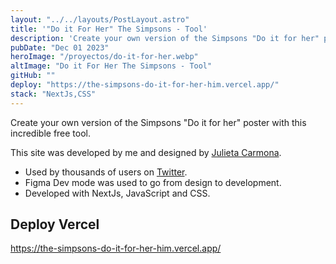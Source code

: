 ```yaml
---
layout: "../../layouts/PostLayout.astro"
title: '"Do it For Her" The Simpsons - Tool'
description: 'Create your own version of the Simpsons "Do it for her" poster with this incredible free tool.'
pubDate: "Dec 01 2023"
heroImage: "/proyectos/do-it-for-her.webp"
altImage: "Do it For Her The Simpsons - Tool"
gitHub: ""
deploy: "https://the-simpsons-do-it-for-her-him.vercel.app/"
stack: "NextJs,CSS"
---
```


Create your own version of the Simpsons "Do it for her" poster with this incredible free tool.

This site was developed by me and designed by <a href="https://www.linkedin.com/in/julieta-carmona/" target="_blank">Julieta Carmona</a>.

- Used by thousands of users on <a href="https://twitter.com/Data_Simpsons/status/1731383193289318643" target="_blank">Twitter</a>.
- Figma Dev mode was used to go from design to development.
- Developed with NextJs, JavaScript and CSS.


## Deploy Vercel

https://the-simpsons-do-it-for-her-him.vercel.app/
